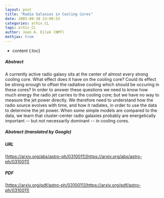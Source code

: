 ```yaml
---
layout: post
title: "Radio Galaxies in Cooling Cores"
date: 2003-09-30 23:09:53
categories: arXiv_CL
tags: arXiv_CL
author: Jean A. Eilek (NMT)
mathjax: true
---
```


* content
{:toc}

##### Abstract
A currently active radio galaxy sits at the center of almost every strong cooling core. What effect does it have on the cooling core? Could its effect be strong enough to offset the radiative cooling which should be occuring in these cores? In order to answer these questions we need to know how much energy the radio jet carries to the cooling core; but we have no way to measure the jet power directly. We therefore need to understand how the radio source evolves with time, and how it radiates, in order to use the data to determine the jet power. When some simple models are compared to the data, we learn that cluster-center radio galaxies probably are energetically important -- but not necessarily dominant -- in cooling cores.

##### Abstract (translated by Google)


##### URL
[https://arxiv.org/abs/astro-ph/0310011](https://arxiv.org/abs/astro-ph/0310011)

##### PDF
[https://arxiv.org/pdf/astro-ph/0310011](https://arxiv.org/pdf/astro-ph/0310011)

